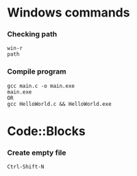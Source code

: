 # Windows commands

### Checking path
```
win-r
path
```

### Compile program
```
gcc main.c -o main.exe
main.exe
OR
gcc HelloWorld.c && HelloWorld.exe
```



# Code::Blocks

### Create empty file
```
Ctrl-Shift-N
```
